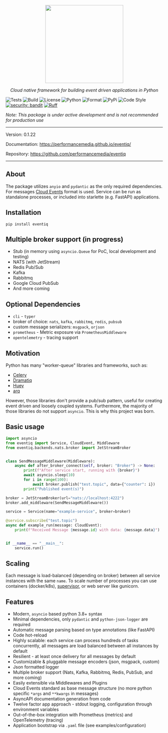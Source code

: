 <p align="center">
<img src="https://performancemedia.github.io/eventiq/assets/logo.svg" style="width: 250px">

</p>
<p align="center">
<em>Cloud native framework for building event driven applications in Python</em>
</p>

![Tests](https://github.com/performancemedia/eventiq/workflows/Test/badge.svg)
![Build](https://github.com/performancemedia/eventiq/workflows/Publish/badge.svg)
![License](https://img.shields.io/github/license/performancemedia/eventiq)
![Python](https://img.shields.io/pypi/pyversions/eventiq)
![Format](https://img.shields.io/pypi/format/eventiq)
![PyPi](https://img.shields.io/pypi/v/eventiq)
![Code Style](https://img.shields.io/badge/code%20style-black-000000.svg)
[![security: bandit](https://img.shields.io/badge/security-bandit-yellow.svg)](https://github.com/PyCQA/bandit)
[![Ruff](https://img.shields.io/endpoint?url=https://raw.githubusercontent.com/charliermarsh/ruff/main/assets/badge/v1.json)](https://github.com/charliermarsh/ruff)

*Note: This package is under active development and is not recommended for production use*

---
Version: 0.1.22

Documentation: https://performancemedia.github.io/eventiq/

Repository: https://github.com/performancemedia/eventiq

---
## About

The package utilizes `anyio` and `pydantic` as the only required dependencies.
For messages [Cloud Events](https://cloudevents.io/) format is used.
Service can be run as standalone processes, or included into starlette (e.g. FastAPI) applications.

## Installation

```shell
pip install eventiq
```

## Multiple broker support (in progress)

- Stub (in memory using `asyncio.Queue` for PoC, local development and testing)
- NATS (with JetStream)
- Redis Pub/Sub
- Kafka
- Rabbitmq
- Google Cloud PubSub
- And more coming

## Optional Dependencies
  - `cli` - `typer`
  - broker of choice: `nats`, `kafka`, `rabbitmq`, `redis`, `pubsub`
  - custom message serializers: `msgpack`, `orjson`
  - `prometheus` - Metric exposure via `PrometheusMiddleware`
  - `opentelemetry` - tracing support
## Motivation

Python has many "worker-queue" libraries and frameworks, such as:

- [Celery](https://docs.celeryq.dev/en/stable/getting-started/introduction.html)
- [Dramatiq](https://dramatiq.io/)
- [Huey](https://huey.readthedocs.io/en/latest/)
- [arq](https://arq-docs.helpmanual.io/)

However, those libraries don't provide a pub/sub pattern, useful for creating
event driven and loosely coupled systems. Furthermore, the majority of those libraries
do not support `asyncio`. This is why this project was born.

## Basic usage


```python
import asyncio
from eventiq import Service, CloudEvent, Middleware
from eventiq.backends.nats.broker import JetStreamBroker


class SendMessageMiddleware(Middleware):
    async def after_broker_connect(self, broker: "Broker") -> None:
        print(f"After service start, running with {broker}")
        await asyncio.sleep(10)
        for i in range(100):
            await broker.publish("test.topic", data={"counter": i})
        print("Published event(s)")

broker = JetStreamBroker(url="nats://localhost:4222")
broker.add_middleware(SendMessageMiddleware())

service = Service(name="example-service", broker=broker)

@service.subscribe("test.topic")
async def example_run(message: CloudEvent):
    print(f"Received Message {message.id} with data: {message.data}")


if __name__ == "__main__":
    service.run()

```


## Scaling

Each message is load-balanced (depending on broker) between all service instances with the same `name`.
To scale number of processes you can use containers (docker/k8s), [supervisor](http://supervisord.org/),
or web server like gunicorn.

## Features

- Modern, `asyncio` based python 3.8+ syntax
- Minimal dependencies, only `pydantic` and `python-json-logger` are required
- Automatic message parsing based on type annotations (like FastAPI)
- Code hot-reload
- Highly scalable: each service can process hundreds of tasks concurrently,
    all messages are load balanced between all instances by default
- Resilient - at least once delivery for all messages by default 
- Customizable & pluggable message encoders (json, msgpack, custom)
- Json formatted logger
- Multiple broker support (Nats, Kafka, Rabbitmq, Redis, PubSub, and more coming)
- Easily extensible via Middlewares and Plugins
- Cloud Events standard as base message structure (no more python specific `*args` and `**kwargs` in messages)
- AsyncAPI documentation generation from code
- Twelve factor app approach - stdout logging, configuration through environment variables
- Out-of-the-box integration with Prometheus (metrics) and OpenTelemetry (tracing)
- Application bootstrap via `.yaml` file (see examples/configuration)
